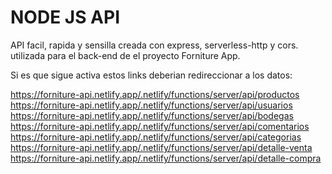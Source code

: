 # NODE JS API

API facil, rapida y sensilla creada con express, serverless-http y cors.
utilizada para el back-end de el proyecto Forniture App.

Si es que sigue activa estos links deberian redireccionar a los datos:

https://forniture-api.netlify.app/.netlify/functions/server/api/productos
https://forniture-api.netlify.app/.netlify/functions/server/api/usuarios
https://forniture-api.netlify.app/.netlify/functions/server/api/bodegas
https://forniture-api.netlify.app/.netlify/functions/server/api/comentarios
https://forniture-api.netlify.app/.netlify/functions/server/api/categorias
https://forniture-api.netlify.app/.netlify/functions/server/api/detalle-venta
https://forniture-api.netlify.app/.netlify/functions/server/api/detalle-compra